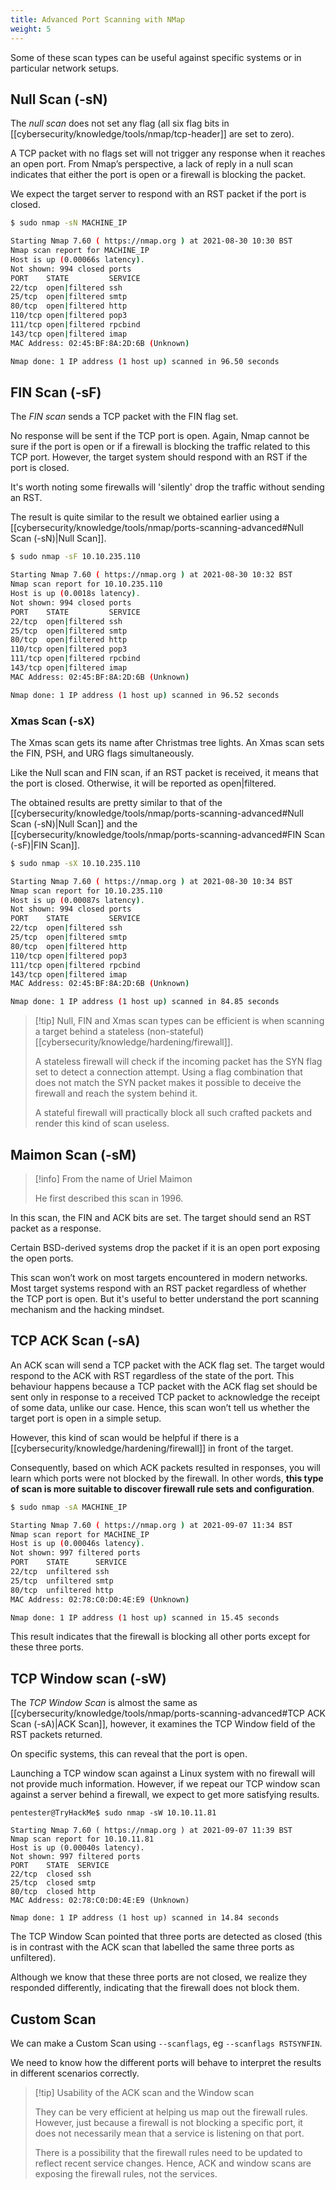 ```yaml
---
title: Advanced Port Scanning with NMap
weight: 5
---
```


Some of these scan types can be useful against specific systems or in particular network setups.

## Null Scan (-sN)

The _null scan_ does not set any flag (all six flag bits in [[cybersecurity/knowledge/tools/nmap/tcp-header]] are set to zero).

A TCP packet with no flags set will not trigger any response when it reaches an open port. From Nmap’s perspective, a lack of reply in a null scan indicates that either the port is open or a firewall is blocking the packet.

We expect the target server to respond with an RST packet if the port is closed.

```sh
$ sudo nmap -sN MACHINE_IP

Starting Nmap 7.60 ( https://nmap.org ) at 2021-08-30 10:30 BST
Nmap scan report for MACHINE_IP
Host is up (0.00066s latency).
Not shown: 994 closed ports
PORT    STATE         SERVICE
22/tcp  open|filtered ssh
25/tcp  open|filtered smtp
80/tcp  open|filtered http
110/tcp open|filtered pop3
111/tcp open|filtered rpcbind
143/tcp open|filtered imap
MAC Address: 02:45:BF:8A:2D:6B (Unknown)

Nmap done: 1 IP address (1 host up) scanned in 96.50 seconds
```

## FIN Scan (-sF)

The _FIN scan_ sends a TCP packet with the FIN flag set.

No response will be sent if the TCP port is open. Again, Nmap cannot be sure if the port is open or if a firewall is blocking the traffic related to this TCP port. However, the target system should respond with an RST if the port is closed.

It's worth noting some firewalls will 'silently' drop the traffic without sending an RST.

The result is quite similar to the result we obtained earlier using a [[cybersecurity/knowledge/tools/nmap/ports-scanning-advanced#Null Scan (-sN)|Null Scan]].

```sh
$ sudo nmap -sF 10.10.235.110

Starting Nmap 7.60 ( https://nmap.org ) at 2021-08-30 10:32 BST
Nmap scan report for 10.10.235.110
Host is up (0.0018s latency).
Not shown: 994 closed ports
PORT    STATE         SERVICE
22/tcp  open|filtered ssh
25/tcp  open|filtered smtp
80/tcp  open|filtered http
110/tcp open|filtered pop3
111/tcp open|filtered rpcbind
143/tcp open|filtered imap
MAC Address: 02:45:BF:8A:2D:6B (Unknown)

Nmap done: 1 IP address (1 host up) scanned in 96.52 seconds
```

### Xmas Scan (-sX)

The Xmas scan gets its name after Christmas tree lights. An Xmas scan sets the FIN, PSH, and URG flags simultaneously.

Like the Null scan and FIN scan, if an RST packet is received, it means that the port is closed. Otherwise, it will be reported as open|filtered.

The obtained results are pretty similar to that of the [[cybersecurity/knowledge/tools/nmap/ports-scanning-advanced#Null Scan (-sN)|Null Scan]] and the [[cybersecurity/knowledge/tools/nmap/ports-scanning-advanced#FIN Scan (-sF)|FIN Scan]].

```sh
$ sudo nmap -sX 10.10.235.110

Starting Nmap 7.60 ( https://nmap.org ) at 2021-08-30 10:34 BST
Nmap scan report for 10.10.235.110
Host is up (0.00087s latency).
Not shown: 994 closed ports
PORT    STATE         SERVICE
22/tcp  open|filtered ssh
25/tcp  open|filtered smtp
80/tcp  open|filtered http
110/tcp open|filtered pop3
111/tcp open|filtered rpcbind
143/tcp open|filtered imap
MAC Address: 02:45:BF:8A:2D:6B (Unknown)

Nmap done: 1 IP address (1 host up) scanned in 84.85 seconds
```

> [!tip] Null, FIN and Xmas scan types can be efficient is when scanning a target behind a stateless (non-stateful) [[cybersecurity/knowledge/hardening/firewall]].
>
> A stateless firewall will check if the incoming packet has the SYN flag set to detect a connection attempt. Using a flag combination that does not match the SYN packet makes it possible to deceive the firewall and reach the system behind it.
>
> A stateful firewall will practically block all such crafted packets and render this kind of scan useless.

## Maimon Scan (-sM)

> [!info] From the name of Uriel Maimon
>
> He first described this scan in 1996.

In this scan, the FIN and ACK bits are set. The target should send an RST packet as a response.

Certain BSD-derived systems drop the packet if it is an open port exposing the open ports.

This scan won’t work on most targets encountered in modern networks. Most target systems respond with an RST packet regardless of whether the TCP port is open. But it's useful to better understand the port scanning mechanism and the hacking mindset.

## TCP ACK Scan (-sA)

An ACK scan will send a TCP packet with the ACK flag set. The target would respond to the ACK with RST regardless of the state of the port. This behaviour happens because a TCP packet with the ACK flag set should be sent only in response to a received TCP packet to acknowledge the receipt of some data, unlike our case. Hence, this scan won’t tell us whether the target port is open in a simple setup.

However, this kind of scan would be helpful if there is a [[cybersecurity/knowledge/hardening/firewall]] in front of the target.

Consequently, based on which ACK packets resulted in responses, you will learn which ports were not blocked by the firewall. In other words, **this type of scan is more suitable to discover firewall rule sets and configuration**.

```sh
$ sudo nmap -sA MACHINE_IP

Starting Nmap 7.60 ( https://nmap.org ) at 2021-09-07 11:34 BST
Nmap scan report for MACHINE_IP
Host is up (0.00046s latency).
Not shown: 997 filtered ports
PORT    STATE      SERVICE
22/tcp  unfiltered ssh
25/tcp  unfiltered smtp
80/tcp  unfiltered http
MAC Address: 02:78:C0:D0:4E:E9 (Unknown)

Nmap done: 1 IP address (1 host up) scanned in 15.45 seconds
```

This result indicates that the firewall is blocking all other ports except for these three ports.

## TCP Window scan (-sW)

The _TCP Window Scan_ is almost the same as [[cybersecurity/knowledge/tools/nmap/ports-scanning-advanced#TCP ACK Scan (-sA)|ACK Scan]], however, it examines the TCP Window field of the RST packets returned.

On specific systems, this can reveal that the port is open.

Launching a TCP window scan against a Linux system with no firewall will not provide much information. However, if we repeat our TCP window scan against a server behind a firewall, we expect to get more satisfying results.

```shell-session
pentester@TryHackMe$ sudo nmap -sW 10.10.11.81

Starting Nmap 7.60 ( https://nmap.org ) at 2021-09-07 11:39 BST
Nmap scan report for 10.10.11.81
Host is up (0.00040s latency).
Not shown: 997 filtered ports
PORT    STATE  SERVICE
22/tcp  closed ssh
25/tcp  closed smtp
80/tcp  closed http
MAC Address: 02:78:C0:D0:4E:E9 (Unknown)

Nmap done: 1 IP address (1 host up) scanned in 14.84 seconds
```

The TCP Window Scan pointed that three ports are detected as closed (this is in contrast with the ACK scan that labelled the same three ports as unfiltered).

Although we know that these three ports are not closed, we realize they responded differently, indicating that the firewall does not block them.

## Custom Scan

We can make a Custom Scan using `--scanflags`, eg `--scanflags RSTSYNFIN`.

We need to know how the different ports will behave to interpret the results in different scenarios correctly.

> [!tip] Usability of the ACK scan and the Window scan
>
> They can be very efficient at helping us map out the firewall rules. However, just because a firewall is not blocking a specific port, it does not necessarily mean that a service is listening on that port.
>
> There is a possibility that the firewall rules need to be updated to reflect recent service changes. Hence, ACK and window scans are exposing the firewall rules, not the services.
